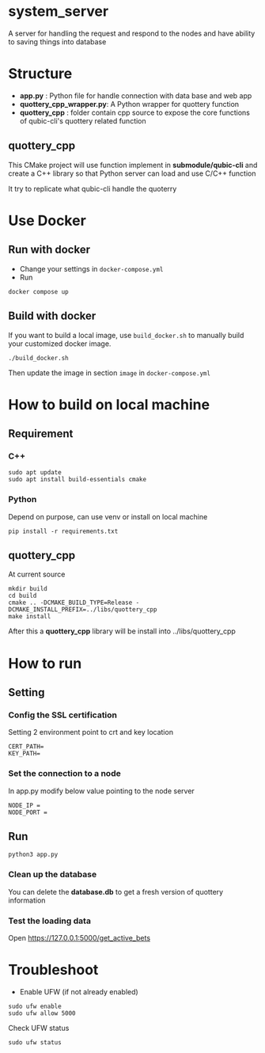 # system_server

A server for handling the request and respond to the nodes and have ability to saving things into database

# Structure
- **app.py** : Python file for handle connection with data base and web app
- **quottery_cpp_wrapper.py**: A Python wrapper for quottery function
- **quottery_cpp** : folder contain cpp source to expose the core functions of qubic-cli's quottery related function

## quottery_cpp

This CMake project will use function implement in **submodule/qubic-cli** and create a C++ library so that Python server can load and use C/C++ function

It try to replicate what qubic-cli handle the quoterry

# Use Docker

## Run with docker
- Change your settings in `docker-compose.yml`
- Run
```commandline
docker compose up
```

## Build with docker
If you want to build a local image, use `build_docker.sh` to manually build your customized docker image.
```commandline
./build_docker.sh
```
Then update the image in section `image` in `docker-compose.yml`

# How to build on local machine

## Requirement

### C++
```
sudo apt update
sudo apt install build-essentials cmake
```

### Python

Depend on purpose, can use venv or install on local machine
```
pip install -r requirements.txt
```

## quottery_cpp
At current source

```
mkdir build
cd build
cmake .. -DCMAKE_BUILD_TYPE=Release -DCMAKE_INSTALL_PREFIX=../libs/quottery_cpp
make install
```
After this a **quottery_cpp** library will be install into ../libs/quottery_cpp

# How to run

## Setting

### Config the SSL certification
Setting 2 environment point to crt and key location

```
CERT_PATH=
KEY_PATH=
```

### Set the connection to a node
In app.py modify below value pointing to the node server

```
NODE_IP =
NODE_PORT =
```

## Run

```
python3 app.py
```

### Clean up the database

You can delete the **database.db** to get a fresh version of quottery information

### Test the loading data
Open https://127.0.0.1:5000/get_active_bets

# Troubleshoot

- Enable UFW (if not already enabled)
```commandline
sudo ufw enable
sudo ufw allow 5000
```

Check UFW status
```commandline
sudo ufw status
```